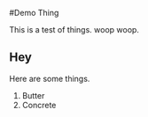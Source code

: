 #Demo Thing

This is a test of things. woop woop.

## Hey

Here are some things.

1. Butter
2. Concrete

